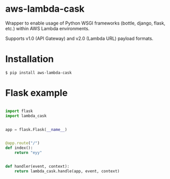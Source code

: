 # aws-lambda-cask
Wrapper to enable usage of Python WSGI frameworks (bottle, django, flask, etc.) within AWS Lambda environments.

Supports v1.0 (API Gateway) and v2.0 (Lambda URL) payload formats.

# Installation
```
$ pip install aws-lambda-cask
```

# Flask example

```python

import flask
import lambda_cask


app = flask.Flask(__name__)


@app.route("/")
def index():
    return "eyy"


def handler(event, context):
    return lambda_cask.handle(app, event, context)

```
